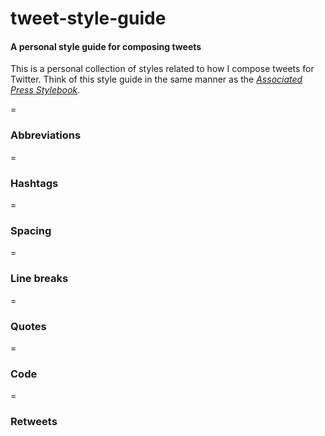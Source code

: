 tweet-style-guide
=================

#### A personal style guide for composing tweets

This is a personal collection of styles related to how I compose tweets for Twitter. Think of this style guide in the same manner as the [_Associated Press Stylebook_](http://en.wikipedia.org/wiki/AP_Stylebook).


=

### Abbreviations


=

### Hashtags


=

### Spacing


=

### Line breaks


=

### Quotes


=

### Code


=

### Retweets
